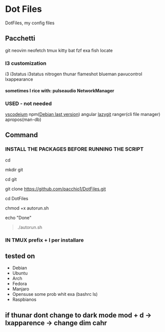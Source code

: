 # Dot Files
DotFiles, my config files

## Pacchetti
git neovim neofetch tmux kitty bat fzf exa fish locate

### I3 customization
i3 i3status i3status nitrogen thunar flameshot blueman  pavucontrol lxappearance
#### sometimes I rice with: pulseaudio NetworkManager

### USED - not needed
[vscodeium](https://vscodium.com/) npm([Debian last version](https://deb.nodesource.com/)) angular [lazygit](https://github.com/jesseduffield/lazygit) ranger(cli file manager) apropos(man-db)

## Command

### INSTALL THE PACKAGES BEFORE RUNNING THE SCRIPT
cd

mkdir git

cd git

git clone <https://github.com/pacchio1/DotFiles.git>

cd DotFiles

chmod +x autorun.sh

echo "Done"

> ./autorun.sh

### IN TMUX prefix + I per installare

## tested on
- Debian
- Ubuntu
- Arch
- Fedora
- Manjaro
- Opensuse some prob whit exa (bashrc ls)
- Raspbianos

## if thunar dont change to dark mode mod + d -> lxapparence -> change dim cahr
